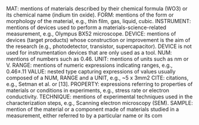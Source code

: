 MAT: mentions of materials described by their
chemical formula (WO3) or its chemical name
(indium tin oxide).
FORM: mentions of the form or morphology of
the material, e.g., thin film, gas, liquid, cubic.
INSTRUMENT: mentions of devices used to perform a materials-science-related measurement,
e.g., Olympus BX52 microscope.
DEVICE: mentions of devices (target products)
whose construction or improvement is the aim
of the research (e.g., photodetector, transistor,
supercapacitor). DEVICE is not used for instrumentation devices that are only used as a tool.
NUM: mentions of numbers such as 0.46.
UNIT: mentions of units such as nm or V.
RANGE: mentions of numeric expressions indicating ranges, e.g., 0.46±.11
VALUE: nested type capturing expressions of values usually composed of a NUM, RANGE and a
UNIT, e.g., ~5 x 3mm2
CITE: citations, e.g., Setman et al. or [13].
PROPERTY: expressions referring to properties
of materials or conditions in experiments, e.g.,
stress rate or electron conductivity.
TECHNIQUE: mentions of experimental techniques used in the characterization steps, e.g.,
Scanning electron microscopy (SEM).
SAMPLE: mention of the material or a component
made of materials studied in a measurement, either referred to by a particular name or its com
